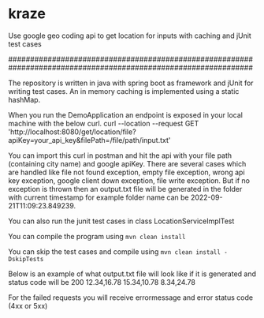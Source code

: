# kraze
Use google geo coding api to get location for inputs with caching and  jUnit test cases

################################################################################################################

The repository is written in java with spring boot as framework and jUnit for writing test cases. An in memory caching is implemented using a static hashMap.

When you run the DemoApplication an endpoint is exposed in your local machine with the below curl.
curl --location --request GET 'http://localhost:8080/get/location/file?apiKey=your_api_key&filePath=/file/path/input.txt'

You can import this curl in postman and hit the api with your file path (containing city name) and google apiKey. 
There are several cases which are handled like file not found exception, empty file exception, wrong api key exception, google client down exception, file write exception.
But if no exception is thrown then an output.txt file will be generated in the folder with current timestamp for example folder name can be 2022-09-21T11:09:23.849239.

You can also run the junit test cases in class LocationServiceImplTest

You can compile the program using `mvn clean install`

You can skip the test cases and compile using `mvn clean install -DskipTests`

Below is an example of what output.txt file will look like if it is generated and status code will be 200
12.34,16.78
15.34,10.78
8.34,24.78

For the failed requests you will receive errormessage and error status code (4xx or 5xx)



